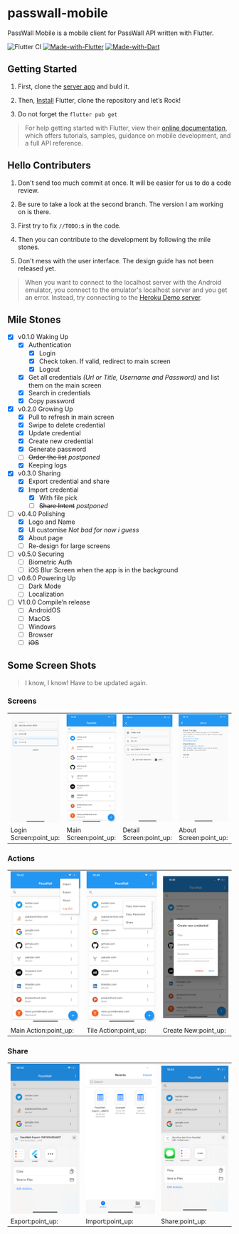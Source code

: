 # passwall-mobile

PassWall Mobile is a mobile client for PassWall API written with Flutter.

![Flutter CI](https://github.com/pass-wall/passwall-mobile/workflows/Flutter%20CI/badge.svg?branch=master)
[![Made-with-Flutter](https://img.shields.io/badge/Made%20with-Flutter-5fc9f8.svg)](https://flutter.dev/)
[![Made-with-Dart](https://img.shields.io/badge/Made%20with-Dart-13589c.svg)](https://dart.dev/)

## Getting Started

1. First, clone the [server app](https://github.com/pass-wall/passwall-server) and buld it.

1. Then, [Install](https://flutter.dev/docs/get-started/install) Flutter, clone the repository  and let’s Rock!

1. Do not forget the  `flutter pub get` 

> For help getting started with Flutter, view their [online documentation](https://flutter.dev/docs), which offers tutorials, samples, guidance on mobile development, and a full API reference.

## Hello Contributers

1. Don't send too much commit at once. It will be easier for us to do a code review.

1. Be sure to take a look at the second branch. The version I am working on is there.

1. First try to fix `//TODO:`s in the code.

1. Then you can contribute to the development by following the mile stones.

1. Don't mess with the user interface. The design guide has not been released yet.

> When you want to connect to the localhost server with the Android emulator, you connect to the emulator's localhost server and you get an error. Instead, try connecting to the [Heroku Demo server](https://passwall-demo.herokuapp.com).

## Mile Stones

- [x] v0.1.0 Waking Up
	- [x] Authentication
		- [x] Login
		- [x] Check token. If valid, redirect to main screen
		- [x] Logout
	- [x] Get all credentials *(Url or Title, Username and Password)* and list them on the main screen
	- [x] Search in credentials
	- [x] Copy password
- [x] v0.2.0 Growing Up
	- [x] Pull to refresh in main screen
	- [x] Swipe to delete credential
	- [x] Update credential
	- [x] Create new credential
	- [x] Generate password
	- [ ] ~~Order the list~~ *postponed*
	- [x] Keeping logs
- [x] v0.3.0 Sharing
	- [x] Export credential and share
	- [x] Import credential
	    - [x] With file pick
	    - [ ] ~~Share Intent~~ *postponed*
- [ ] v0.4.0 Polishing
	- [x] Logo and Name
	- [x] UI customise *Not bad for now i guess*
	- [x] About page  
	- [ ] Re-design for large screens
- [ ] v0.5.0 Securing
	- [ ] Biometric Auth
	- [ ] iOS Blur Screen when the app is in the background
- [ ] v0.6.0 Powering Up
	- [ ] Dark Mode
	- [ ] Localization
- [ ] V1.0.0 Compile’n release
  - [ ] AndroidOS
  - [ ] MacOS
  - [ ] Windows
  - [ ] Browser
  - [ ] ~~iOS~~

## Some Screen Shots

> I know, I know! Have to be updated again.

### Screens

<table>
    <tr>
        <td><img src="screenshots/login.png" alt="Login Screen"/></td>
        <td><img src="screenshots/main.png" alt="Main Screen"/></td>
        <td><img src="screenshots/detail.png" alt="Detail Screen"/></td>
        <td><img src="screenshots/about.png" alt="About Screen"/></td>
    </tr>
    <tr>
        <td>Login Screen:point_up:</td>
        <td>Main Screen:point_up:</td>
        <td>Detail Screen:point_up:</td>
        <td>About Screen:point_up:</td>
    </tr>
</table>

### Actions

<table>
    <tr>
        <td><img src="screenshots/mainAction.png" alt="Main Action"/></td>
        <td><img src="screenshots/tileAction.png" alt="Tile Action"/></td>
        <td><img src="screenshots/createNew.png" alt="Create New"/></td>
    </tr>
    <tr>
        <td>Main Action:point_up:</td>
        <td>Tile Action:point_up:</td>
        <td>Create New:point_up:</td>
    </tr>
</table>

### Share

<table>
    <tr>
        <td><img src="screenshots/export.png" alt="Export"/></td>
        <td><img src="screenshots/import.png" alt="Import"/></td>
        <td><img src="screenshots/share.png" alt="Share"/></td>
  </tr>
  <tr>
        <td>Export:point_up:</td>
        <td>Import:point_up:</td>
        <td>Share:point_up:</td>
  </tr>
</table>


